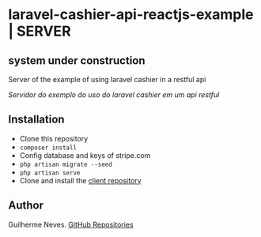 # laravel-cashier-api-reactjs-example | SERVER

## system under construction

Server of the example of using laravel cashier in a restful api

*Servidor do exemplo do uso do laravel cashier em um api restful*

## Installation

- Clone this repository
- ```composer install```
- Config database and keys of stripe.com
- ```php artisan migrate --seed```
- ```php artisan serve```
- Clone and install the [client repository](https://github.com/guilhermeasn/laravel-cashier-api-reactjs-example-client)

## Author

Guilherme Neves. [GitHub Repositories](https://github.com/guilhermeasn)
